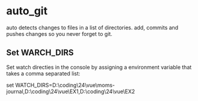 # auto_git
auto detects changes to files in a list of directories.
add, commits and pushes changes so you never forget to git.

## Set WARCH_DIRS  
Set watch directies in the console by assigning a environment variable that takes a comma separated list:

set WATCH_DIRS=D:\coding\24\vue\moms-journal,D:\coding\24\vue\EX1,D:\coding\24\vue\EX2